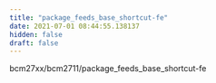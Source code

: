 ```yaml
---
title: "package_feeds_base_shortcut-fe"
date: 2021-07-01 08:44:55.138137
hidden: false
draft: false
---
```


bcm27xx/bcm2711/package_feeds_base_shortcut-fe

